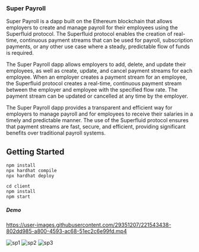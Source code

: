 ### Super Payroll

Super Payroll is a dapp built on the Ethereum blockchain that allows employers to create and manage payroll for their employees using the Superfluid protocol. The Superfluid protocol enables the creation of real-time, continuous payment streams that can be used for payroll, subscription payments, or any other use case where a steady, predictable flow of funds is required.

The Super Payroll dapp allows employers to add, delete, and update their employees, as well as create, update, and cancel payment streams for each employee. When an employer creates a payment stream for an employee, the Superfluid protocol creates a real-time, continuous payment stream between the employer and employee with the specified flow rate. The payment stream can be updated or cancelled at any time by the employer.

The Super Payroll dapp provides a transparent and efficient way for employers to manage payroll and for employees to receive their salaries in a timely and predictable manner. The use of the Superfluid protocol ensures that payment streams are fast, secure, and efficient, providing significant benefits over traditional payroll systems.

## Getting Started

```
npm install
npx hardhat compile
npx hardhat deploy

cd client
npm install
npm start
```

##### Demo

https://user-images.githubusercontent.com/29351207/221543438-802dd985-a800-4593-ac68-51ec2c6e99fd.mp4

![sp1](https://user-images.githubusercontent.com/29351207/221494608-fb4d1af2-0a82-4706-8e30-7427f7fe1ca5.png)
![sp2](https://user-images.githubusercontent.com/29351207/221494614-0466a7d9-4a23-4dd1-8c5d-4ff5affacb2d.png)
![sp3](https://user-images.githubusercontent.com/29351207/221494624-afdf4b23-a899-45e4-839a-20f6d3443b31.png)

```

```
